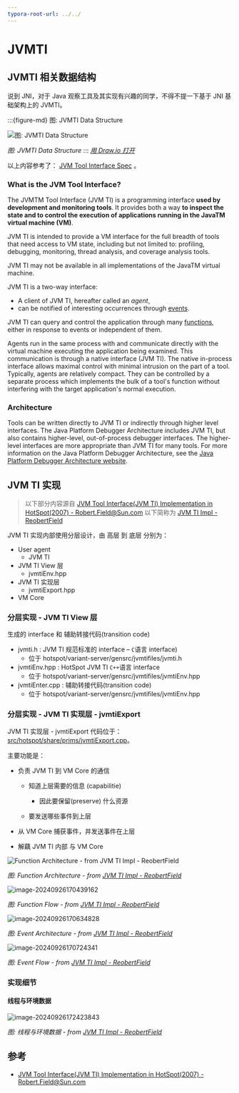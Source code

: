 ```yaml
---
typora-root-url: ../../
---
```


# JVMTI



## JVMTI 相关数据结构

说到 JNI，对于 Java 观察工具及其实现有兴趣的同学，不得不提一下基于 JNI 基础架构上的 JVMTI。


:::{figure-md} 图: JVMTI Data Structure

<img src="/serviceability/jvmti/jvmti-data-struct.drawio.svg" alt="图: JVMTI Data Structure">

*图: JVMTI Data Structure*
:::
*[用 Draw.io 打开](https://app.diagrams.net/?ui=sketch#Uhttps%3A%2F%2Fjvm-insider.mygraphql.com%2Fzh-cn%2Flatest%2F_images%2Fjvmti-data-struct.drawio.svg)*



以上内容参考了： [JVM Tool Interface Spec](https://docs.oracle.com/en/java/javase/21/docs/specs/jvmti.html) 。



### What is the JVM Tool Interface?

The JVMTM Tool Interface (JVM TI) is a programming interface **used by development and monitoring tools**. It provides both a way **to inspect the state and to control the execution of applications running in the JavaTM virtual machine (VM)**.

JVM TI is intended to provide a VM interface for the full breadth of tools that need access to VM state, including but not limited to: profiling, debugging, monitoring, thread analysis, and coverage analysis tools.

JVM TI may not be available in all implementations of the JavaTM virtual machine.

JVM TI is a two-way interface:

- A client of JVM TI, hereafter called an *agent*, 
- can be notified of interesting occurrences through [events](https://docs.oracle.com/en/java/javase/21/docs/specs/jvmti.html#EventSection). 

JVM TI can query and control the application through many [functions](https://docs.oracle.com/en/java/javase/21/docs/specs/jvmti.html#FunctionSection), either in response to events or independent of them.

Agents run in the same process with and communicate directly with the virtual machine executing the application being examined. This communication is through a native interface (JVM TI). The native in-process interface allows maximal control with minimal intrusion on the part of a tool. Typically, agents are relatively compact. They can be controlled by a separate process which implements the bulk of a tool's function without interfering with the target application's normal execution.

### Architecture

Tools can be written directly to JVM TI or indirectly through higher level interfaces. The Java Platform Debugger Architecture includes JVM TI, but also contains higher-level, out-of-process debugger interfaces. The higher-level interfaces are more appropriate than JVM TI for many tools. For more information on the Java Platform Debugger Architecture, see the [Java Platform Debugger Architecture website](https://docs.oracle.com/en/java/javase/21/docs/specs/jpda/architecture.html).



## JVM TI 实现

> 以下部分内容源自 [JVM Tool Interface(JVM TI) Implementation in HotSpot(2007) - Robert.Field@Sun.com](https://openjdk.org/groups/hotspot/docs/jvmtiImpl.pdf) 以下简称为 [JVM TI Impl - ReobertField](https://openjdk.org/groups/hotspot/docs/jvmtiImpl.pdf)



JVM TI 实现内部使用分层设计，由 高层 到 底层 分别为：



- User agent
  - JVM TI
- JVM TI View 层
  - jvmtiEnv.hpp
- JVM TI 实现层
  - jvmtiExport.hpp
- VM Core



### 分层实现 - JVM TI View 层

生成的 interface 和 辅助转接代码(transition code) 

- jvmti.h  : JVM TI 规范标准的 interface – `C`语言 interface) 
  - 位于 hotspot/variant-server/gensrc/jvmtifiles/jvmti.h
- jvmtiEnv.hpp  : HotSpot JVM TI `C++`语言 interface 
  - 位于 hotspot/variant-server/gensrc/jvmtifiles/jvmtiEnv.hpp
- jvmtiEnter.cpp  :  辅助转接代码(transition code) 
  -  位于 hotspot/variant-server/gensrc/jvmtifiles/jvmtiEnv.hpp



### 分层实现 - JVM TI 实现层 \- jvmtiExport

JVM TI 实现层 \- jvmtiExport 代码位于： [src/hotspot/share/prims/jvmtiExport.cpp](https://github.com/openjdk/jdk//blob/890adb6410dab4606a4f26a942aed02fb2f55387/src/hotspot/share/prims/jvmtiExport.cpp#L27)。

主要功能是：



- 负责 JVM TI 到 VM Core 的通信

  - 知道上层需要的信息 (capabilitie)
    - 因此要保留(preserve) 什么资源

  - 要发送哪些事件到上层

- 从 VM Core 捕获事件，并发送事件在上层
- 解藕 JVM TI 内部 与 VM Core 





![Function Architecture - from JVM TI Impl - ReobertField](./jvmti.assets/image-20240926165627386.png)

*图: Function Architecture - from [JVM TI Impl - ReobertField](https://openjdk.org/groups/hotspot/docs/jvmtiImpl.pdf)*





![image-20240926170439162](jvmti.assets/image-20240926170439162.png)

*图: Function Flow - from [JVM TI Impl - ReobertField](https://openjdk.org/groups/hotspot/docs/jvmtiImpl.pdf)*





![image-20240926170634828](jvmti.assets/image-20240926170634828.png)

*图: Event Architecture - from [JVM TI Impl - ReobertField](https://openjdk.org/groups/hotspot/docs/jvmtiImpl.pdf)*





![image-20240926170724341](jvmti.assets/image-20240926170724341.png)

*图: Event Flow - from [JVM TI Impl - ReobertField](https://openjdk.org/groups/hotspot/docs/jvmtiImpl.pdf)*



### 实现细节

#### 线程与环境数据

![image-20240926172423843](jvmti.assets/image-20240926172423843.png)

*图: 线程与环境数据 - from [JVM TI Impl - ReobertField](https://openjdk.org/groups/hotspot/docs/jvmtiImpl.pdf)*





## 参考
- [JVM Tool Interface(JVM TI) Implementation in HotSpot(2007) - Robert.Field@Sun.com](https://openjdk.org/groups/hotspot/docs/jvmtiImpl.pdf)

  